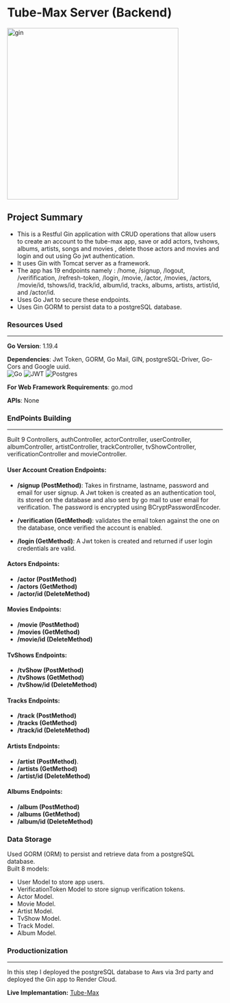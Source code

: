 # Tube-Max  Server (Backend)
<img src="https://i.ibb.co/51PDVwk/gin.png" alt="gin" border="0" width="400" align="center"> 

## Project Summary 
* This  is a Restful Gin application with CRUD operations that allow users to create an account to the tube-max app, save or add actors, tvshows, albums, artists, songs and movies , delete those actors and movies and login and out using Go jwt authentication.
* It uses  Gin with Tomcat server as a framework.
* The app has 19 endpoints namely : /home, /signup, /logout, /verifification, /refresh-token, /login, /movie, /actor, /movies, /actors, /movie/id, tshows/id, track/id, album/id, tracks, albums, artists, artist/id, and /actor/id.
* Uses Go Jwt to secure these endpoints.
* Uses Gin GORM to persist data to a postgreSQL database.


### **Resources Used**
***
**Go Version**: 1.19.4

**Dependencies**: Jwt Token, GORM, Go Mail, GIN, postgreSQL-Driver, Go-Cors and Google uuid.  
![Go](https://img.shields.io/badge/go-%2300ADD8.svg?style=flat&logo=go&logoColor=white) 	![JWT](https://img.shields.io/badge/JWT-black?style=flat&logo=JSON%20web%20tokens) 	![Postgres](https://img.shields.io/badge/postgres-%23316192.svg?style=flat&logo=postgresql&logoColor=white)

**For Web Framework Requirements**: go.mod

**APIs**: None

### **EndPoints Building**
***
Built 9 Controllers, authController, actorController, userController, albumController, artistController, trackController, tvShowController, verificationController and movieController.
#### **User Account Creation Endpoints:** 
* **/signup (PostMethod)**: Takes in firstname, lastname, password and email for user signup. A Jwt token is created as an authentication tool, its stored on the database and also sent by go mail to user email for verification. The password is encrypted using BCryptPasswordEncoder.

* **/verification  (GetMethod)**: validates the email token against the one on the database, once verified the account is enabled. 
* **/login  (GetMethod)**: A Jwt token is created and returned if user login credentials are valid. 


#### **Actors Endpoints:**  
* **/actor (PostMethod)**
* **/actors (GetMethod)**
* **/actor/id (DeleteMethod)**

#### **Movies Endpoints:**  
* **/movie (PostMethod)** 
* **/movies (GetMethod)**
* **/movie/id (DeleteMethod)**  

#### **TvShows Endpoints:**  
* **/tvShow (PostMethod)** 
* **/tvShows (GetMethod)**
* **/tvShow/id (DeleteMethod)** 

#### **Tracks Endpoints:**  
* **/track (PostMethod)** 
* **/tracks (GetMethod)**
* **/track/id (DeleteMethod)** 

#### **Artists Endpoints:**  
* **/artist (PostMethod)**. 
* **/artists (GetMethod)**
* **/artist/id (DeleteMethod)**

#### **Albums Endpoints:**  
* **/album (PostMethod)**
* **/albums (GetMethod)**
* **/album/id (DeleteMethod)**


### **Data Storage**
Used GORM (ORM) to persist and retrieve data from a postgreSQL database.  
Built 8 models: 
* User Model to store app users.
* VerificationToken Model to store signup verification tokens.
* Actor Model. 
* Movie Model.
* Artist Model.
* TvShow Model.
* Track Model.
* Album Model.



### **Productionization**
***
In this step I deployed the postgreSQL database to Aws via 3rd party and deployed the Gin app to Render Cloud.

**Live Implemantation:** [Tube-Max](https://tube-max.vercel.app/)